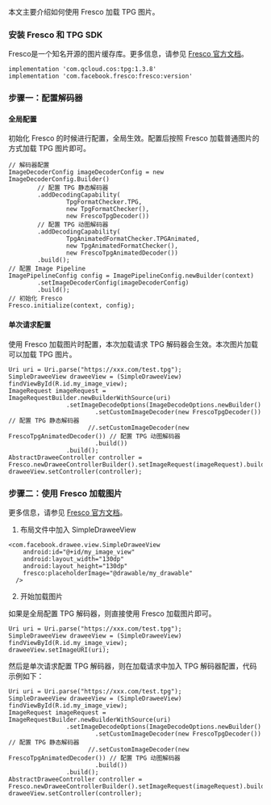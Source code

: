 
本文主要介绍如何使用 Fresco 加载 TPG 图片。


### 安装 Fresco 和 TPG SDK

Fresco是一个知名开源的图片缓存库。更多信息，请参见 [Fresco 官方文档](https://frescolib.org/docs/index.html)。

```
implementation 'com.qcloud.cos:tpg:1.3.8' 
implementation 'com.facebook.fresco:fresco:version'
```

### 步骤一：配置解码器

#### 全局配置

初始化 Fresco 的时候进行配置，全局生效。配置后按照 Fresco 加载普通图片的方式加载 TPG 图片即可。

```
// 解码器配置
ImageDecoderConfig imageDecoderConfig = new ImageDecoderConfig.Builder()
        // 配置 TPG 静态解码器
        .addDecodingCapability(
                TpgFormatChecker.TPG,
                new TpgFormatChecker(),
                new FrescoTpgDecoder())
        // 配置 TPG 动图解码器
        .addDecodingCapability(
                TpgAnimatedFormatChecker.TPGAnimated,
                new TpgAnimatedFormatChecker(),
                new FrescoTpgAnimatedDecoder())
        .build();
// 配置 Image Pipeline
ImagePipelineConfig config = ImagePipelineConfig.newBuilder(context)
        .setImageDecoderConfig(imageDecoderConfig)
        .build();
// 初始化 Fresco
Fresco.initialize(context, config);
```

#### 单次请求配置

使用 Fresco 加载图片时配置，本次加载请求 TPG 解码器会生效。本次图片加载可以加载 TPG 图片。

```
Uri uri = Uri.parse("https://xxx.com/test.tpg");
SimpleDraweeView draweeView = (SimpleDraweeView) findViewById(R.id.my_image_view);
ImageRequest imageRequest = ImageRequestBuilder.newBuilderWithSource(uri)
                .setImageDecodeOptions(ImageDecodeOptions.newBuilder()
                        .setCustomImageDecoder(new FrescoTpgDecoder()) // 配置 TPG 静态解码器
                      //.setCustomImageDecoder(new FrescoTpgAnimatedDecoder()) // 配置 TPG 动图解码器
                        .build())
                .build();
AbstractDraweeController controller = Fresco.newDraweeControllerBuilder().setImageRequest(imageRequest).build();
draweeView.setController(controller);
```

### 步骤二：使用 Fresco 加载图片

更多信息，请参见 [Fresco 官方文档](https://frescolib.org/docs/index.html)。

1. 布局文件中加入 SimpleDraweeView

```
<com.facebook.drawee.view.SimpleDraweeView
    android:id="@+id/my_image_view"
    android:layout_width="130dp"
    android:layout_height="130dp"
    fresco:placeholderImage="@drawable/my_drawable"
  />
```

2. 开始加载图片

如果是全局配置 TPG 解码器，则直接使用 Fresco 加载图片即可。

```
Uri uri = Uri.parse("https://xxx.com/test.tpg");
SimpleDraweeView draweeView = (SimpleDraweeView) findViewById(R.id.my_image_view);
draweeView.setImageURI(uri);
```

然后是单次请求配置 TPG 解码器，则在加载请求中加入 TPG 解码器配置，代码示例如下：

```
Uri uri = Uri.parse("https://xxx.com/test.tpg");
SimpleDraweeView draweeView = (SimpleDraweeView) findViewById(R.id.my_image_view);
ImageRequest imageRequest = ImageRequestBuilder.newBuilderWithSource(uri)
                .setImageDecodeOptions(ImageDecodeOptions.newBuilder()
                        .setCustomImageDecoder(new FrescoTpgDecoder()) // 配置 TPG 静态解码器
                      //.setCustomImageDecoder(new FrescoTpgAnimatedDecoder()) // 配置 TPG 动图解码器
                        .build())
                .build();
AbstractDraweeController controller = Fresco.newDraweeControllerBuilder().setImageRequest(imageRequest).build();
draweeView.setController(controller);
```